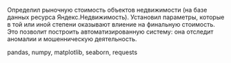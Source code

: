 Определил рыночную стоимость объектов недвижимости (на базе данных ресурса Яндекс.Недвижимость). Установил параметры, которые в той или иной степени оказывают влиение на финальную стоимость. Это позволит построить автоматизированную систему: она отследит аномалии и мошенническую деятельность.

pandas, numpy, matplotlib, seaborn, requests
